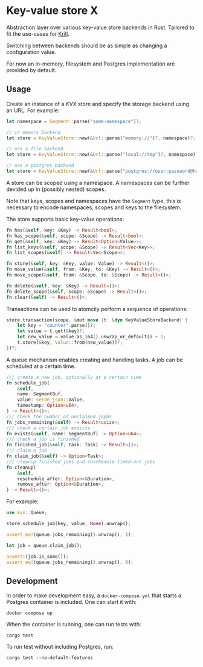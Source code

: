 # Key-value store X

Abstraction layer over various key-value store backends in Rust. Tailored to fit the use-cases for [Krill](https://github.com/NLnetLabs/krill).

Switching between backends should be as simple as changing a configuration value.

For now an in-memory, filesystem and Postgres implementation are provided by default.

## Usage

Create an instance of a KVX store and specify the storage backend using an URL. For example:

```rust
let namespace = Segment::parse("some-namespace")?;

// in memory backend
let store = KeyValueStore::new(&Url::parse("memory://")?, namespace)?;

// use a file backend
let store = KeyValueStore::new(&Url::parse("local://tmp")?, namespace)?;

// use a postgres backend
let store = KeyValueStore::new(&Url::parse("postgres://user:password@host/database-name")?, namespace)?;
```

A store can be scoped using a namespace. A namespaces can be further devided up in (possibly nested) scopes.

Note that keys, scopes and namespaces have the `Segment` type, this is necessary to encode namespaces, scopes and keys to the filesystem.

The store supports basic key-value operations:

```rust
fn has(&self, key: &Key) -> Result<bool>;
fn has_scope(&self, scope: &Scope) -> Result<bool>;
fn get(&self, key: &Key) -> Result<Option<Value>>;
fn list_keys(&self, scope: &Scope) -> Result<Vec<Key>>;
fn list_scopes(&self) -> Result<Vec<Scope>>;

fn store(&self, key: &Key, value: Value) -> Result<()>;
fn move_value(&self, from: &Key, to: &Key) -> Result<()>;
fn move_scope(&self, from: &Scope, to: &Scope) -> Result<()>;

fn delete(&self, key: &Key) -> Result<()>;
fn delete_scope(&self, scope: &Scope) -> Result<()>;
fn clear(&self) -> Result<()>;
```

Transactions can be used to atomcily perform a sequence of operations:

```rust
store.transaction(scope, &mut move |t: &dyn KeyValueStoreBackend| { 
    let key = "counter".parse()?;
    let value = t.get(&key)?;
    let new_value = value.as_i64().unwrap_or_default() + 1;
    t.store(&key, Value::from(new_value))?;
})?;
```

A queue mechanism enables creating and handling tasks. A job can be scheduled at a certain time.

```rust
/// create a new job, optionally at a certain time
fn schedule_job(
    &self,
    name: SegmentBuf,
    value: serde_json::Value,
    timestamp: Option<u64>,
) -> Result<()>;
/// check the number of unclaimed jopbs
fn jobs_remaining(&self) -> Result<usize>;
/// check a certain job exsists
fn exists(&self, name: SegmentBuf) -> Option<u64>;
/// check a job is finished
fn finished_job(&self, task: Task) -> Result<()>;
/// claim a job
fn claim_job(&self) -> Option<Task>;
/// cleanup finished jobs and reschedule timed-out jobs
fn cleanup(
    &self,
    reschedule_after: Option<&Duration>,
    remove_after: Option<&Duration>,
) -> Result<()>;
```

For example:

```rust
use kvx::Queue;

store.schedule_job(key, value, None).unwrap();

assert_eq!(queue.jobs_remaining().unwrap(), 1);

let job = queue.claim_job();

assert!(job.is_some());
assert_eq!(queue.jobs_remaining().unwrap(), 0);
```

## Development

In order to make development easy, a `docker-compose.yml` that starts a Postgres container is included. One can start it with:
```
docker compose up
```

When the container is running, one can run tests with:
```
cargo test
```

To run test without including Postgres, run:
```
cargo test --no-default-features
```
